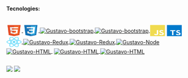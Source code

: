
#### Tecnologies:

<div style="display: inline_block"><br>
  <a href="https://www.w3schools.com/html/" target="_blank">
    <img align="center" alt="Gustavo-HTML" height="30" width="40" src="https://raw.githubusercontent.com/devicons/devicon/master/icons/html5/html5-original.svg">
  </a>
  <a href="https://www.w3schools.com/css/" target="_blank">
    <img align="center" alt="Gustavo-CSS" height="30" width="40" src="https://raw.githubusercontent.com/devicons/devicon/master/icons/css3/css3-original.svg">
  </a>
  <a href="https://getbootstrap.com/" target="_blank">
    <img align="center" alt="Gustavo-bootstrap" height="30" width="40" src="https://cdn.jsdelivr.net/gh/devicons/devicon/icons/bootstrap/bootstrap-plain.svg" />
  </a>
  <a href="https://sass-lang.com/" target="_blank">
    <img align="center" alt="Gustavo-bootstrap" height="30" width="40" src="https://cdn.jsdelivr.net/gh/devicons/devicon/icons/sass/sass-original.svg" />
  </a>
  <a src="https://www.javascript.com/" target="_blank">
    <img align="center" alt="Gustavo-Js" height="30" width="40" src="https://raw.githubusercontent.com/devicons/devicon/master/icons/javascript/javascript-plain.svg">
  </a>
  <a href="https://www.typescriptlang.org/" target="_blank">
   <img align="center" alt="Gustavo-Ts" height="30" width="40" src="https://raw.githubusercontent.com/devicons/devicon/master/icons/typescript/typescript-plain.svg">
  </a>
  <a href="https://pt-br.reactjs.org/" target="_blank">
    <img align="center" alt="Gustavo-React" height="30" width="40" src="https://raw.githubusercontent.com/devicons/devicon/master/icons/react/react-original.svg">
  </a>
  <a href="https://redux.js.org/" target="_blank">
    <img align="center" alt="Gustavo-Redux" height="30" width="40"  src="https://cdn.jsdelivr.net/gh/devicons/devicon/icons/redux/redux-original.svg" />
  </a>
  <a href="https://nextjs.org/" target="_blank">
    <img align="center" alt="Gustavo-Redux" height="50" width="60" src="https://cdn.jsdelivr.net/gh/devicons/devicon/icons/nextjs/nextjs-original-wordmark.svg" />
  </a>
  <a href="https://nodejs.org/en/" target="_blank">
      <img align="center" alt="Gustavo-Node" height="30" width="40" src="https://cdn.jsdelivr.net/gh/devicons/devicon/icons/nodejs/nodejs-original.svg" />
  </a>
  <a href="https://www.mysql.com/" target="_blank">
      <img align="center" alt="Gustavo-HTML" height="30" width="40" src="https://cdn.jsdelivr.net/gh/devicons/devicon/icons/mysql/mysql-original.svg" />
  </a><img />
  <a href="https://www.mongodb.com/" target="_blank">
      <img align="center" alt="Gustavo-HTML" height="35" width="50" src="https://cdn.jsdelivr.net/gh/devicons/devicon/icons/mongodb/mongodb-original.svg"/>
  </a>
  <a href="https://www.postgresql.org/" target="_blank">
      <img align="center" alt="Gustavo-HTML" height="30" width="40" src="https://cdn.jsdelivr.net/gh/devicons/devicon/icons/postgresql/postgresql-original.svg" />
  </a>      
</div>
  
  ##
 
<div>  
  <a href = "mailto:ogustavo.developer@gmail.com"><img src="https://img.shields.io/badge/-Gmail-%23333?style=for-the-badge&logo=gmail&logoColor=white" target="_blank"></a>
  <a href="https://www.linkedin.com/in/gustavomartins-dev/ target="_blank"><img src="https://img.shields.io/badge/-LinkedIn-%230077B5?style=for-the-badge&logo=linkedin&logoColor=white" target="_blank"></a> 
 
</div>

